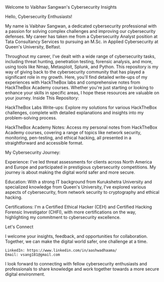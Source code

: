 Welcome to Vaibhav Sangwan's Cybersecurity Insights

Hello, Cybersecurity Enthusiasts!

My name is Vaibhav Sangwan, a dedicated cybersecurity professional with a passion for solving complex challenges and improving our cybersecurity defenses. My career has taken me from a Cybersecurity Analyst position at Tata Consultancy Services to pursuing an M.Sc. in Applied Cybersecurity at Queen's University, Belfast.

Throughout my career, I've dealt with a wide range of cybersecurity tasks, including threat hunting, penetration testing, forensic analysis, and more, using tools like Nmap, Metasploit, Splunk, and Python. This repository is my way of giving back to the cybersecurity community that has played a significant role in my growth. Here, you'll find detailed write-ups of my experiences with HackTheBox labs and comprehensive notes from HackTheBox Academy courses. Whether you're just starting or looking to enhance your skills in specific areas, I hope these resources are valuable on your journey.
Inside This Repository:

HackTheBox Labs Write-ups: Explore my solutions for various HackTheBox challenges, complete with detailed explanations and insights into my problem-solving process.

HackTheBox Academy Notes: Access my personal notes from HackTheBox Academy courses, covering a range of topics like network security, monitoring, pen-testing, and ethical hacking, all presented in a straightforward and accessible format.

My Cybersecurity Journey:

Experience: I've led threat assessments for clients across North America and Europe and participated in prestigious cybersecurity competitions. My journey is about making the digital world safer and more secure.

Education: With a strong IT background from Kurukshetra University and specialized knowledge from Queen's University, I've explored various aspects of cybersecurity, from network security to cryptography and ethical hacking.

Certifications: I'm a Certified Ethical Hacker (CEH) and Certified Hacking Forensic Investigator (CHFI), with more certifications on the way, highlighting my commitment to cybersecurity excellence.

Let's Connect

I welcome your insights, feedback, and opportunities for collaboration. Together, we can make the digital world safer, one challenge at a time.

    LinkedIn: https://www.linkedin.com/in/aashwadhaama/
    Email: vsang181@gmail.com

I look forward to connecting with fellow cybersecurity enthusiasts and professionals to share knowledge and work together towards a more secure digital environment.
